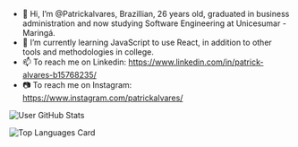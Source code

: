 - 👋 Hi, I’m @Patrickalvares, Brazillian, 26 years old, graduated in business administration and now studying Software Engineering at Unicesumar - Maringá.
- 🌱 I’m currently learning JavaScript to use React, in addition to other tools and methodologies in college.
- 📫 To reach me on Linkedin: https://www.linkedin.com/in/patrick-alvares-b15768235/
- 📷 To reach me on Instagram: https://www.instagram.com/patrickalvares/

![User GitHub Stats](https://github-readme-stats.vercel.app/api?username=Patrickalvares&show_icons=true&theme=ayu-mirage)

![Top Languages Card](https://github-readme-stats.vercel.app/api/top-langs/?username=Patrickalvares&theme=ayu-mirage)


